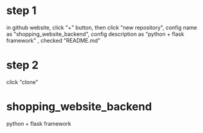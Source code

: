 # step 1
in github website, click "+" button, then click "new repository", config name as "shopping_website_backend", config description as "python + flask framework" , checked "README.md"

# step 2
click "clone"

# shopping_website_backend
python + flask framework
